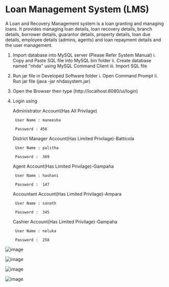 # Loan Management System (LMS)
A Loan and Recovery Management system is a loan granting and managing loans. It provides managing loan details, loan recovery details, branch details,
borrower details, guarantor details, property details, loan due details, employee details
(admins, agents) and loan repayment details and the user management.



1. Import database into MySQL server (Please Refer System Manual)
	i. Copy and Paste SQL file into MySQL bin folder
	ii. Create database named "nhda" using MySQL Command Client
	iii. Import SQL file
  
2. Run jar file in Developed Software folder
	i. Open Command Prompt
	ii. Run jar file (java -jar nhdasystem.jar) 
  
3. Open the Browser then type (http://localhost:8080/ui/login)

4. Login using 

	Administrator Account(Has All Privilage)
  
		User Name : maneesha
    
		Password : 456

	District Manager Account(Has Limited Privilage)-Batticola
  
		User Name : palitha
    
		Password :  369

	Agent Account(Has Limited Privilage)-Gampaha
  
		User Name : hashani
    
		Password :  147

	Accountant Account(Has Limited Privilage)-Ampara
  
		User Name : sanath
    
		Password :  345

	Cashier Account(Has Limited Privilage)-Gampaha
  
		User Name : neluka
    
		Password :  258

![image](https://user-images.githubusercontent.com/40288071/187520741-74ce50d9-fe2b-4abf-a5ba-0d5ed7440d76.png)


![image](https://user-images.githubusercontent.com/40288071/187520797-1495030d-f891-4fae-89f3-b55c31e5ce0f.png)


![image](https://user-images.githubusercontent.com/40288071/187520839-1732c1bc-f16f-40df-ab8b-d1bd8a1b0730.png)


![image](https://user-images.githubusercontent.com/40288071/187520875-5d062dd3-9e90-4413-a896-23d4a34bb4e2.png)





 
